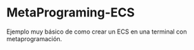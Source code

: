 # MetaPrograming-ECS
Ejemplo muy básico de como crear un ECS en una terminal con metaprogramación. 

